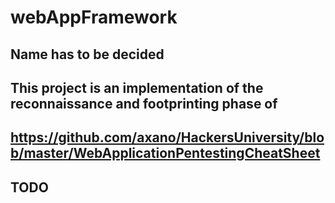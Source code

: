 # webAppFramework

## Name has to be decided

## This project is an implementation of the reconnaissance and footprinting phase of

## https://github.com/axano/HackersUniversity/blob/master/WebApplicationPentestingCheatSheet

## TODO
